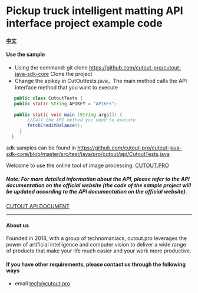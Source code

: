 # Pickup truck intelligent matting API interface project example code

#### [中文](./README_CN.md)
#### Use the sample
- Using the command: git clone https://github.com/cutout-pro/cutout-java-sdk-core Clone the project
- Change the apikey in CutOuttests.java，The main method calls the API interface method that you want to execute
```java
   public class CutoutTests {
   public static String APIKEY = "APIKEY";
   
   public static void main (String args[]) {
        //Call the API method you need to execute
        fetchCreditBalance();
     }
  }
```

sdk samples can be found in https://github.com/cutout-pro/cutout-java-sdk-core/blob/master/src/test/java/pro/cutout/api/CutoutTests.java

Welcome to use the online tool of image processing: [CUTOUT.PRO](https://www.cutout.pro)

##### Note: For more detailed information about the API, please refer to the API documentation on the official website (the code of the sample project will be updated according to the API documentation on the official website).
[CUTOUT API DOCUMENT](https://www.cutout.pro/api-document/)

---
#### About us
Founded in 2018, with a group of technomaniacs, cutout.pro leverages the power of artificial intelligence and computer vision to deliver a wide range of products that make your life much easier and your work more productive.

#### If you have other requirements, please contact us through the following ways
- email
  tech@cutout.pro
